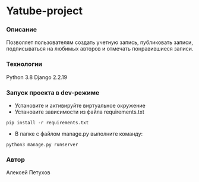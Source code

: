 # Yatube-project
### Описание
Позволяет пользователям создать учетную запись, публиковать записи, подписываться на любимых авторов и отмечать понравившиеся записи.
### Технологии
Python 3.8
Django 2.2.19
### Запуск проекта в dev-режиме
- Установите и активируйте виртуальное окружение
- Установите зависимости из файла requirements.txt
```
pip install -r requirements.txt
``` 
- В папке с файлом manage.py выполните команду:
```
python3 manage.py runserver
```
### Автор
Алексей Петухов